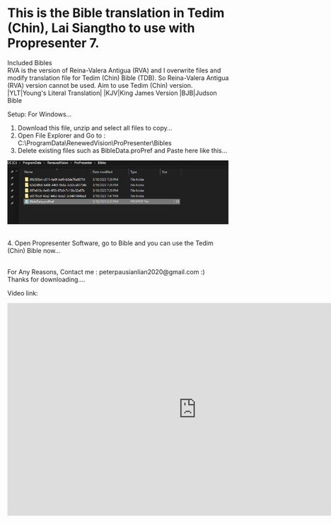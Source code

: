 <h1>This is the Bible translation in Tedim (Chin), Lai Siangtho to use with Propresenter 7. </h1>

<p>Included Bibles</br>
RVA is the version of Reina-Valera Antigua (RVA) and I overwrite files and modify translation file for Tedim (Chin) Bible (TDB). So Reina-Valera Antigua (RVA) version cannot be used. Aim to use Tedim (Chin) version.
|YLT|Young's Literal Translation|
|KJV|King James Version
|BJB|Judson Bible
</p>
<p>
Setup:
For Windows...

1. Download this file, unzip and select all files to copy...
2. Open File Explorer and Go to : C:\ProgramData\RenewedVision\ProPresenter\Bibles
3. Delete existing files such as BibleData.proPref and Paste here like this...</br>
<p align="left">
  <img src="/Screenshot 2023-03-18 220546.png" width="500" alt="Screenshot of Bibles folder to copy">
</p></br>
4. Open Propresenter Software, go to Bible and you can use the Tedim (Chin) Bible now...
   </br></br></p>
For Any Reasons, Contact me : peterpausianlian2020@gmail.com :) </br> Thanks for downloading....

Video link:
<iframe width="853" height="480" src="https://www.youtube.com/embed/UmAQ_1o-rF0" title="How to show Tedim Bible using Bible Show with EasyWorship and NDI Support softwares" frameborder="0" allow="accelerometer; autoplay; clipboard-write; encrypted-media; gyroscope; picture-in-picture; web-share" allowfullscreen></iframe>
